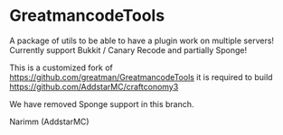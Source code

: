 # GreatmancodeTools
A package of utils to be able to have a plugin work on multiple servers! Currently support Bukkit / Canary Recode and partially Sponge!

This is a customized fork of https://github.com/greatman/GreatmancodeTools it is required to build  
https://github.com/AddstarMC/craftconomy3

We have removed Sponge support in this branch.

Narimm (AddstarMC)
